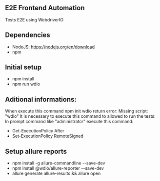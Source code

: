 ## E2E Frontend Automation
Tests E2E using WebdriverIO
## Dependencies
- NodeJS: https://nodejs.org/en/download
- npm
## Initial setup
- npm install
- npm run wdio

## Aditional informations:
When execute this command npm init wdio return error:  Missing script: "wdio"
It is necessary to execute this command to allowed to run the tests: 
In prompt command like "administrator" execute this command: 
- Get-ExecutionPolicy
After 
- Set-ExecutionPolicy RemoteSigned

## Setup allure reports
- npm install -g allure-commandline --save-dev
- npm install @wdio/allure-reporter --save-dev
- allure generate allure-results && allure open

